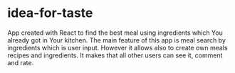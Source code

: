 # idea-for-taste
App created with React to find the best meal using ingredients which You already got in Your kitchen. The main feature of this app is meal search by ingredients which is user input. However it allows also to create own meals recipes and ingredients. It makes that all other users can see it, comment and rate.
